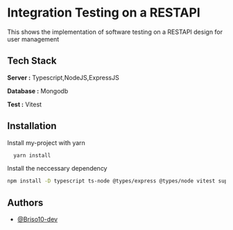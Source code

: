 
# Integration Testing on a RESTAPI

This shows the implementation of software testing on a RESTAPI design for user management
## Tech Stack

**Server :** Typescript,NodeJS,ExpressJS

**Database :** Mongodb

**Test :** Vitest


## Installation

Install my-project with yarn

```bash
  yarn install
```
Install the neccessary dependency

```bash
npm install -D typescript ts-node @types/express @types/node vitest supertest @types/supertest
```    
## Authors

- [@Briso10-dev](https://github.com/Briso10-dev)

